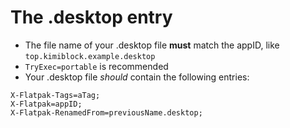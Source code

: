 # The .desktop entry

- The file name of your .desktop file **must** match the appID, like `top.kimiblock.example.desktop`
- `TryExec=portable` is recommended
- Your .desktop file *should* contain the following entries:

```
X-Flatpak-Tags=aTag;
X-Flatpak=appID;
X-Flatpak-RenamedFrom=previousName.desktop;
```
